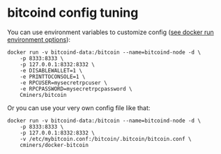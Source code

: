 bitcoind config tuning
======================

You can use environment variables to customize config ([see docker run environment options](https://docs.docker.com/engine/reference/run/#/env-environment-variables)):

```
docker run -v bitcoind-data:/bitcoin --name=bitcoind-node -d \
    -p 8333:8333 \
    -p 127.0.0.1:8332:8332 \
    -e DISABLEWALLET=1 \
    -e PRINTTOCONSOLE=1 \
    -e RPCUSER=mysecretrpcuser \
    -e RPCPASSWORD=mysecretrpcpassword \
    Cminers/bitcoin
```

Or you can use your very own config file like that:

```
docker run -v bitcoind-data:/bitcoin --name=bitcoind-node -d \
    -p 8333:8333 \
    -p 127.0.0.1:8332:8332 \
    -v /etc/mybitcoin.conf:/bitcoin/.bitcoin/bitcoin.conf \
    cminers/docker-bitcoin
```
